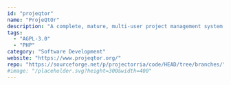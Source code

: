 ```yaml
---
id: "projeqtor"
name: "ProjeQtOr"
description: "A complete, mature, multi-user project management system with extensive functionality for all phases of a project."
tags:
  - "AGPL-3.0"
  - "PHP"
category: "Software Development"
website: "https://www.projeqtor.org/"
repo: "https://sourceforge.net/p/projectorria/code/HEAD/tree/branches/"
#image: "/placeholder.svg?height=300&width=400"
---
```


